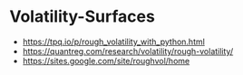 # Volatility-Surfaces
* https://tpq.io/p/rough_volatility_with_python.html
* https://quantreg.com/research/volatility/rough-volatility/
* https://sites.google.com/site/roughvol/home
